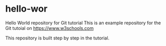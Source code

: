 # hello-wor
Hello World repository for Git tutorial
This is an example repository for the Git tutoial on https://www.w3schools.com

This repository is built step by step in the tutorial.
